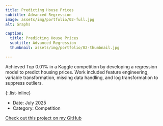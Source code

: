 ```yaml
---
title: Predicting House Prices
subtitle: Advanced Regression
image: assets/img/portfolio/02-full.jpg
alt: Graphs

caption:
  title: Predicting House Prices
  subtitle: Advanced Regression
  thumbnail: assets/img/portfolio/02-thumbnail.jpg

---
```

Achieved Top 0.01% in a Kaggle competition by developing a regression model to predict housing prices. Work included feature engineering, variable transformation, missing data handling, and log transformation to suppress outliers.

{:.list-inline}
- Date: July 2025
- Category: Competition

[Check out this project on my GitHub](https://github.com/garrettlf)




